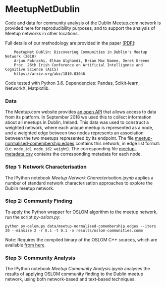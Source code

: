 MeetupNetDublin
===============

Code and data for community analysis of the Dublin Meetup.com network is provided here for reproducibility purposes, and to support the analysis of Meetup networks in other locations.

Full details of our methodology are provided in the paper [[PDF]](https://arxiv.org/pdf/1810.03046.pdf):

        MeetupNet Dublin: Discovering Communities in Dublin's Meetup Network (2018)
        Arjun Pakrashi, Elham Alghamdi, Brian Mac Namee, Derek Greene
        Proc. 26th Irish Conference on Artificial Intelligence and Cognitive Science (AICS)
        https://arxiv.org/abs/1810.03046

Code tested with Python 3.6. Dependencies: Pandas, Scikit-learn, NetworkX, Matplotlib.

### Data

The Meetup.com website provides [an open API](https://www.meetup.com/meetup_api/) that allows access to data from its platform. In September 2018 we used this to collect information about all meetups in Dublin, Ireland. This data was used to construct a weighted network, where each unique meetup is represented as a node, and a weighted edge between two nodes represents an association between the two meetups represented by its endpoint. The file [meetup-normalised-comembership.edges](data/meetup-normalised-comembership.edges) contains this network, in edge list format: (i.e. `node_id1 node_id2 weight`). The corresponding file [meetup-metadata.csv](data/meetup-metadata.csv) contains the corresponding metadata for each node.

### Step 1: Network Characterisation

The IPython notebook *Meetup Network Characterisation.ipynb* applies a number of standard network characterisation approaches to explore the Dublin meetup network.

### Step 2: Community Finding

To apply the Python wrapper for OSLOM algorithm to the meetup network, run the script *py-oslom.py*:

	python py-oslom.py data/meetup-normalised-comembership.edges --iters 20 --minsize 2 -r 0.1 -t 0.1 -o results/oslom-communities.comm

Note: Requires the compiled binary of the OSLOM C++ sources, which are available [from here](http://www.oslom.org/software.htm).

### Step 3: Community Analysis

The IPython notebook *Meetup Community Analysis.ipynb* analyses the results of applying OSLOM community finding to the Dublin meetup network, using both network-based and text-based techniques.



